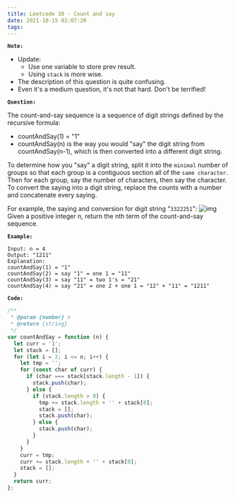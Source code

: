 ```yaml
---
title: Leetcode 38 - Count and say
date: 2021-10-15 02:07:20
tags:
---
```

**`Note:`**
- Update:
  - Use one variable to store prev result.
  - Using `stack` is more wise.
- The description of this question is quite confusing.
- Even it's a medium question, it's not that hard. Don't be terrified!

**`Question:`**

The count-and-say sequence is a sequence of digit strings defined by the recursive formula:

- countAndSay(1) = "1"
- countAndSay(n) is the way you would "say" the digit string from countAndSay(n-1), which is then converted into a different digit string.

To determine how you "say" a digit string, split it into the `minimal` number of groups so that each group is a contiguous section all of the `same character`. Then for each group, say the number of characters, then say the character. To convert the saying into a digit string, replace the counts with a number and concatenate every saying.

For example, the saying and conversion for digit string "`3322251`":
![img](https://assets.leetcode.com/uploads/2020/10/23/countandsay.jpg)
Given a positive integer n, return the nth term of the count-and-say sequence.

**`Example:`**
```
Input: n = 4
Output: "1211"
Explanation:
countAndSay(1) = "1"
countAndSay(2) = say "1" = one 1 = "11"
countAndSay(3) = say "11" = two 1's = "21"
countAndSay(4) = say "21" = one 2 + one 1 = "12" + "11" = "1211"
```

**`Code:`**
```javascript
/**
 * @param {number} n
 * @return {string}
 */
var countAndSay = function (n) {
  let curr = '1';
  let stack = [];
  for (let i = 2; i <= n; i++) {
    let tmp = '';
    for (const char of curr) {
      if (char === stack[stack.length - 1]) {
        stack.push(char);
      } else {
        if (stack.length > 0) {
          tmp += stack.length + '' + stack[0];
          stack = [];
          stack.push(char);
        } else {
          stack.push(char);
        }
      }
    }
    curr = tmp;
    curr += stack.length + '' + stack[0];
    stack = [];
  }
  return curr;
};
```